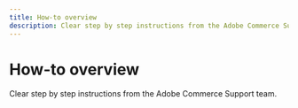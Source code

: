 ```yaml
---
title: How-to overview
description: Clear step by step instructions from the Adobe Commerce Support team.
---
```


# How-to overview

Clear step by step instructions from the Adobe Commerce Support team.
 